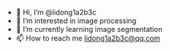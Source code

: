 - 👋 Hi, I’m @lidong1a2b3c
- 👀 I’m interested in image processing
- 🌱 I’m currently learning image segmentation
- 📫 How to reach me lidong1a2b3c@qq.com

<!---
lidong1a2b3c/lidong1a2b3c is a ✨ special ✨ repository because its `README.md` (this file) appears on your GitHub profile.
You can click the Preview link to take a look at your changes.
--->
